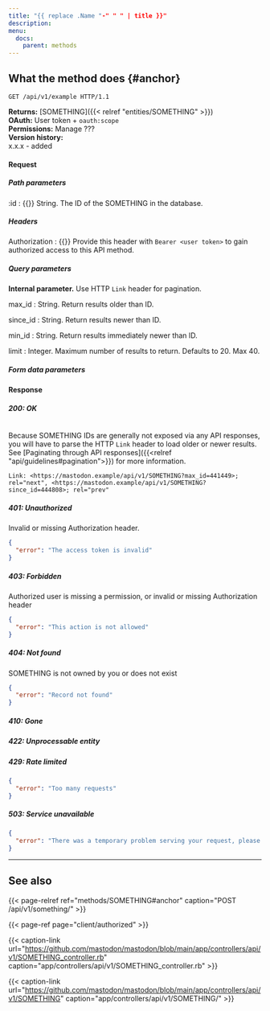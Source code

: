 ```yaml
---
title: "{{ replace .Name "-" " " | title }}"
description: 
menu:
  docs:
    parent: methods
---
```


## What the method does {#anchor}

```http
GET /api/v1/example HTTP/1.1
```

**Returns:** [SOMETHING]({{< relref "entities/SOMETHING" >}})\
**OAuth:** User token + `oauth:scope`\
**Permissions:** Manage ???\
**Version history:**\
x.x.x - added

#### Request

##### Path parameters

:id
: {{<required>}} String. The ID of the SOMETHING in the database.

##### Headers

Authorization
: {{<required>}} Provide this header with `Bearer <user token>` to gain authorized access to this API method.

##### Query parameters

**Internal parameter.** Use HTTP `Link` header for pagination.

max_id 
: String. Return results older than ID.

since_id
: String. Return results newer than ID.

min_id
: String. Return results immediately newer than ID.

limit
: Integer. Maximum number of results to return. Defaults to 20. Max 40.

##### Form data parameters

#### Response
##### 200: OK

```json
```

Because SOMETHING IDs are generally not exposed via any API responses, you will have to parse the HTTP `Link` header to load older or newer results. See [Paginating through API responses]({{<relref "api/guidelines#pagination">}}) for more information.

```http
Link: <https://mastodon.example/api/v1/SOMETHING?max_id=441449>; rel="next", <https://mastodon.example/api/v1/SOMETHING?since_id=444808>; rel="prev"
```

##### 401: Unauthorized

Invalid or missing Authorization header.

```json
{
  "error": "The access token is invalid"
}
```

##### 403: Forbidden

Authorized user is missing a permission, or invalid or missing Authorization header

```json
{
  "error": "This action is not allowed"
}
```

##### 404: Not found

SOMETHING is not owned by you or does not exist

```json
{
  "error": "Record not found"
}
```

##### 410: Gone

##### 422: Unprocessable entity

##### 429: Rate limited

```json
{
  "error": "Too many requests"
}
```

##### 503: Service unavailable

```json
{
  "error": "There was a temporary problem serving your request, please try again"
}
```

---

## See also

{{< page-relref ref="methods/SOMETHING#anchor" caption="POST /api/v1/something/" >}}

{{< page-ref page="client/authorized" >}}

{{< caption-link url="https://github.com/mastodon/mastodon/blob/main/app/controllers/api/v1/SOMETHING_controller.rb" caption="app/controllers/api/v1/SOMETHING_controller.rb" >}}

{{< caption-link url="https://github.com/mastodon/mastodon/blob/main/app/controllers/api/v1/SOMETHING" caption="app/controllers/api/v1/SOMETHING/" >}}